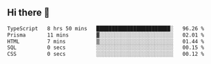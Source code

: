 ## Hi there 👋

 <!--START_SECTION:waka-->

```txt
TypeScript   8 hrs 50 mins   ████████████████████████░   96.26 %
Prisma       11 mins         ▓░░░░░░░░░░░░░░░░░░░░░░░░   02.01 %
HTML         7 mins          ▒░░░░░░░░░░░░░░░░░░░░░░░░   01.44 %
SQL          0 secs          ░░░░░░░░░░░░░░░░░░░░░░░░░   00.15 %
CSS          0 secs          ░░░░░░░░░░░░░░░░░░░░░░░░░   00.12 %
```

<!--END_SECTION:waka-->

<!--
**ValentinRapp/ValentinRapp** is a ✨ _special_ ✨ repository because its `README.md` (this file) appears on your GitHub profile.

Here are some ideas to get you started:

- 🔭 I’m currently working on ...
- 🌱 I’m currently learning ...
- 👯 I’m looking to collaborate on ...
- 🤔 I’m looking for help with ...
- 💬 Ask me about ...
- 📫 How to reach me: ...
- 😄 Pronouns: ...
- ⚡ Fun fact: ...
-->
